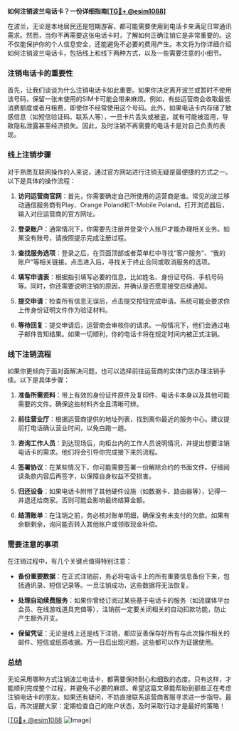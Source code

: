**如何注销波兰电话卡？一份详细指南[[TG💪+ @esim1088](https://t.me/s/esim1088)]**

在波兰，无论是本地居民还是短期游客，都可能需要使用到电话卡来满足日常通讯需求。然而，当你不再需要这张电话卡时，了解如何正确注销它是非常重要的。这不仅能保护你的个人信息安全，还能避免不必要的费用产生。本文将为你详细介绍如何注销波兰电话卡，包括线上和线下两种方式，以及一些需要注意的小细节。

### 注销电话卡的重要性

首先，让我们谈谈为什么注销电话卡如此重要。如果你决定离开波兰或暂时不使用该号码，保留一张未使用的SIM卡可能会带来麻烦。例如，有些运营商会收取最低消费额度或者月租费，即使你不经常使用这个号码。此外，如果电话卡内存储了敏感信息（如短信验证码、联系人等），一旦卡片丢失或被盗，就有可能被滥用，导致隐私泄露甚至经济损失。因此，及时注销不再需要的电话卡是对自己负责的表现。

### 线上注销步骤

对于熟悉互联网操作的人来说，通过官方网站进行注销无疑是最便捷的方式之一。以下是具体的操作流程：

1. **访问运营商官网**：首先，你需要确定自己所使用的运营商是谁。常见的波兰移动通信服务商有Play、Orange Poland和T-Mobile Poland。打开浏览器后，输入对应运营商的官方网址。
   
2. **登录账户**：通常情况下，你需要先注册并登录个人账户才能办理相关业务。如果没有账号，请按照提示完成注册过程。

3. **查找服务选项**：登录之后，在页面顶部或者菜单栏中寻找“客户服务”、“我的账户”等相关链接。点击进入后，寻找关于终止合同或取消服务的选项。

4. **填写申请表**：根据指引填写必要的信息，比如姓名、身份证号码、手机号码等。同时，你还需要说明注销的原因，并确认是否愿意接受后续通知。

5. **提交申请**：检查所有信息无误后，点击提交按钮完成申请。系统可能会要求你上传身份证明文件作为验证材料。

6. **等待回复**：提交申请后，运营商会审核你的请求。一般情况下，他们会通过电子邮件告知结果。如果一切顺利，你的电话卡将在规定时间内被正式注销。

### 线下注销流程

如果你更倾向于面对面解决问题，也可以选择前往运营商的实体门店办理注销手续。以下是具体步骤：

1. **准备所需资料**：带上有效的身份证件原件及复印件、电话卡本身以及其他可能需要的文件。确保这些材料齐全且清晰可辨。

2. **前往营业厅**：根据运营商提供的地址列表，找到离你最近的服务中心。建议提前打电话确认营业时间，以免白跑一趟。

3. **咨询工作人员**：到达现场后，向柜台内的工作人员说明情况，并提出想要注销电话卡的需求。他们将会引导你完成接下来的流程。

4. **签署协议**：在某些情况下，你可能需要签署一份解除合约的书面文件。仔细阅读条款内容后再签字，以保障自身权益不受损害。

5. **归还设备**：如果电话卡附带了其他硬件设施（如数据卡、路由器等），记得一并退还给商家。否则可能会影响最终结算金额。

6. **结清账单**：在注销之前，务必核对账单明细，确保没有未支付的欠款。如果有余额剩余，询问能否转入其他账户或领取现金补偿。

### 需要注意的事项

在注销过程中，有几个关键点值得特别注意：

- **备份重要数据**：在正式注销前，务必将电话卡上的所有重要信息备份下来，包括通讯录、短信记录等。一旦注销成功，这些数据将无法恢复。
  
- **处理自动续费服务**：如果你曾经订阅过某些基于电话卡的服务（如流媒体平台会员、在线游戏道具充值等），注销前一定要关闭相关的自动扣款功能，防止产生额外开支。

- **保留凭证**：无论是线上还是线下注销，都应妥善保存好所有与此次操作相关的邮件、短信或纸质收据。万一日后出现问题，这些都可以作为证据使用。

### 总结

无论采用哪种方式注销波兰电话卡，都需要保持耐心和细致的态度。只有这样，才能顺利完成整个过程，并避免不必要的麻烦。希望这篇文章能帮助到那些正在考虑注销电话卡的朋友。如果还有疑问，不妨直接联系运营商客服寻求进一步指导。最后，再次提醒大家：定期检查自己的账户状态，及时采取行动才是最好的策略！

[[TG💪+ @esim1088](https://t.me/s/esim1088) ![Image](https://i.postimg.cc/4NQfJmqS/Snipaste-2025-05-13-00-14-12.png)]